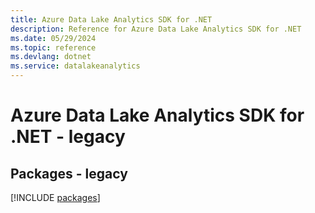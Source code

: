 ```yaml
---
title: Azure Data Lake Analytics SDK for .NET
description: Reference for Azure Data Lake Analytics SDK for .NET
ms.date: 05/29/2024
ms.topic: reference
ms.devlang: dotnet
ms.service: datalakeanalytics
---
```

# Azure Data Lake Analytics SDK for .NET - legacy
## Packages - legacy
[!INCLUDE [packages](data-lake-analytics-index.md)]